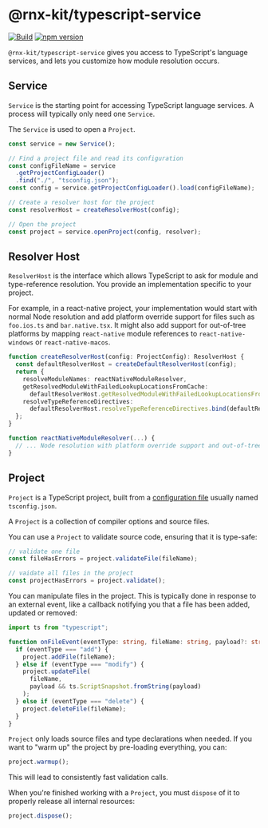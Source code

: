 # @rnx-kit/typescript-service

[![Build](https://github.com/microsoft/rnx-kit/actions/workflows/build.yml/badge.svg)](https://github.com/microsoft/rnx-kit/actions/workflows/build.yml)
[![npm version](https://img.shields.io/npm/v/@rnx-kit/typescript-service)](https://www.npmjs.com/package/@rnx-kit/typescript-service)

`@rnx-kit/typescript-service` gives you access to TypeScript's language
services, and lets you customize how module resolution occurs.

## Service

`Service` is the starting point for accessing TypeScript language services. A
process will typically only need one `Service`.

The `Service` is used to open a `Project`.

```typescript
const service = new Service();

// Find a project file and read its configuration
const configFileName = service
  .getProjectConfigLoader()
  .find("./", "tsconfig.json");
const config = service.getProjectConfigLoader().load(configFileName);

// Create a resolver host for the project
const resolverHost = createResolverHost(config);

// Open the project
const project = service.openProject(config, resolver);
```

## Resolver Host

`ResolverHost` is the interface which allows TypeScript to ask for module and
type-reference resolution. You provide an implementation specific to your
project.

For example, in a react-native project, your implementation would start with
normal Node resolution and add platform override support for files such as
`foo.ios.ts` and `bar.native.tsx`. It might also add support for out-of-tree
platforms by mapping `react-native` module references to `react-native-windows`
or `react-native-macos`.

```typescript
function createResolverHost(config: ProjectConfig): ResolverHost {
  const defaultResolverHost = createDefaultResolverHost(config);
  return {
    resolveModuleNames: reactNativeModuleResolver,
    getResolvedModuleWithFailedLookupLocationsFromCache:
      defaultResolverHost.getResolvedModuleWithFailedLookupLocationsFromCache.bind(defaultResolverHost),
    resolveTypeReferenceDirectives:
      defaultResolverHost.resolveTypeReferenceDirectives.bind(defaultResolverHost),
  };
}

function reactNativeModuleResolver(...) {
  // ... Node resolution with platform override support and out-of-tree platform support ...
}
```

## Project

`Project` is a TypeScript project, built from a
[configuration file](https://www.typescriptlang.org/docs/handbook/tsconfig-json.html)
usually named `tsconfig.json`.

A `Project` is a collection of compiler options and source files.

You can use a `Project` to validate source code, ensuring that it is type-safe:

```typescript
// validate one file
const fileHasErrors = project.validateFile(fileName);

// vaidate all files in the project
const projectHasErrors = project.validate();
```

You can manipulate files in the project. This is typically done in response to
an external event, like a callback notifying you that a file has been added,
updated or removed:

```typescript
import ts from "typescript";

function onFileEvent(eventType: string, fileName: string, payload?: string) {
  if (eventType === "add") {
    project.addFile(fileName);
  } else if (eventType === "modify") {
    project.updateFile(
      fileName,
      payload && ts.ScriptSnapshot.fromString(payload)
    );
  } else if (eventType === "delete") {
    project.deleteFile(fileName);
  }
}
```

`Project` only loads source files and type declarations when needed. If you want
to "warm up" the project by pre-loading everything, you can:

```typescript
project.warmup();
```

This will lead to consistently fast validation calls.

When you're finished working with a `Project`, you must `dispose` of it to
properly release all internal resources:

```typescript
project.dispose();
```
